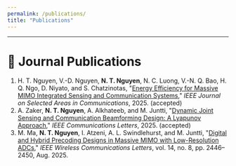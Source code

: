 ```yaml
---
permalink: /publications/
title: "Publications"
---
```


---




# 📄 Journal Publications

<ol>

<li>
  H. T. Nguyen, V.-D. Nguyen, <strong>N. T. Nguyen</strong>, N. C. Luong, V.-N. Q. Bao, H. Q. Ngo, D. Niyato, and S. Chatzinotas,  
  "<a href="https://www.arxiv.org/pdf/2509.10290" target="_blank">Energy Efficiency for Massive MIMO Integrated Sensing and Communication Systems</a>,"  
  <span><em>IEEE Journal on Selected Areas in Communications</em></span>, 2025. (accepted)
</li>

<li>
A. Zaker, <strong>N. T. Nguyen</strong>, A. Alkhateeb, and M. Juntti,  
"<a href="https://arxiv.org/pdf/2503.14054" target="_blank">Dynamic Joint Sensing and Communication Beamforming Design: A Lyapunov Approach</a>,"  
<span style=""><em>IEEE Communications Letters</em></span>, 2025. (accepted)
</li>

<li>
M. Ma, <strong>N. T. Nguyen</strong>, I. Atzeni, A. L. Swindlehurst, and M. Juntti,  
"<a href="https://ieeexplore.ieee.org/stamp/stamp.jsp?arnumber=11008697" target="_blank">Digital and Hybrid Precoding Designs in Massive MIMO with Low-Resolution ADCs</a>,"  
<span style=""><em>IEEE Wireless Communications Letters</em></span>, vol. 14, no. 8, pp. 2446–2450, Aug. 2025.
</li>

</ol>
<script>
(function(){
  function clean(s){ return (s||"").replace(/\s+/g," ").trim(); }

  function getTitle(li){
    const a = li.querySelector('a[href]');
    return a ? clean(a.textContent) : null;
  }

  function getURL(li){
    const a = li.querySelector('a[href]');
    return a ? a.href : null;
  }

  function getVenue(li){
    const em = li.querySelector('em');
    return em ? clean(em.textContent) : "";
  }

  function getYear(li){
    const m = li.textContent.match(/\b(19|20)\d{2}\b/);
    return m ? m[0] : "";
  }

  function getAuthors(li, title){
    const full = clean(li.textContent);
    if(!title) return "";
    const idx = full.indexOf(title);
    if(idx === -1){
      // fallback: up to the first quoted block if present
      const m = full.match(/“([^”]+)”|"([^"]+)"/);
      const cut = m ? full.indexOf(m[0]) : -1;
      return clean((cut>0?full.slice(0,cut):full)).replace(/,\s*$/,"");
    }
    return clean(full.slice(0, idx)).replace(/,\s*$/,"");
  }

  function isJournal(venue){
    return /Transactions|Journal|Letters/i.test(venue);
  }

  function bibKey(authors, year){
    const firstAuthor = clean(authors.split(",")[0] || "key");
    const surname = clean(firstAuthor).split(/\s+/).pop().replace(/[^A-Za-z]/g,"") || "key";
    return surname + (year || "");
  }

  function escapeBib(s){
    // Keep simple; BibTeX usually handles ASCII fine. Escape braces.
    return (s||"").replace(/[{}]/g, "\\$&");
  }

  function makeBib(li){
    const title = getTitle(li) || "Untitled";
    const url   = getURL(li);
    const venue = getVenue(li);
    const year  = getYear(li);
    const authors = getAuthors(li, title);

    const key = bibKey(authors, year);
    const base =
`@${isJournal(venue) ? "article" : "inproceedings"}{${key},
  author = {${escapeBib(authors)}},
  title = {${escapeBib(title)}},
  ${isJournal(venue) ? `journal` : `booktitle`} = {${escapeBib(venue)}},
  year = {${year}}${url ? `,\n  url = {${url}}` : ""}
}`;

    return base;
  }

  function buildPanel(bib){
    const box=document.createElement("div");box.className="bibtex-box";
    const copy=document.createElement("button");copy.className="bibtex-copy";copy.textContent="Copy";
    copy.onclick=()=>{navigator.clipboard.writeText(bib).then(()=>{
      const old=copy.textContent; copy.textContent="Copied!"; setTimeout(()=>copy.textContent=old,1200);
    });};
    const pre=document.createElement("pre");pre.textContent=bib;
    box.appendChild(copy); box.appendChild(pre); return box;
  }

  function addButtons(){
    document.querySelectorAll("li").forEach(li=>{
      if(li.querySelector(".bibtex-btn")) return;
      if(!/\b(19|20)\d{2}\b/.test(li.textContent)) return; // needs a year
      const btn=document.createElement("button");
      btn.className="bibtex-btn"; btn.textContent="BibTex";
      btn.onclick=()=>{
        document.querySelectorAll(".bibtex-box").forEach(b=>b.remove());
        const bib = makeBib(li);
        btn.insertAdjacentElement("afterend", buildPanel(bib));
      };
      li.appendChild(document.createElement("br"));
      li.appendChild(btn);
    });
  }

  if(document.readyState==="loading"){
    document.addEventListener("DOMContentLoaded", addButtons);
  }else{
    addButtons();
  }
})();
</script>
